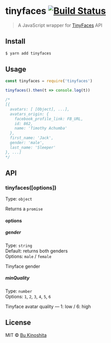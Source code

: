 # tinyfaces [![Build Status](https://travis-ci.org/bukinoshita/tinyfaces.svg?branch=master)](https://travis-ci.org/bukinoshita/tinyfaces)


> A JavaScript wrapper for [TinyFaces](https://github.com/maximedegreve/TinyFaces) API


## Install

```bash
$ yarn add tinyfaces
```


## Usage

```js
const tinyfaces = require('tinyfaces')

tinyfaces().then(t => console.log(t))

/*
[{
  avatars: [ [Object], ...],
  avatars_origin: {
    facebook_profile_link: FB_URL,
    id: 862,
    name: 'Timothy Achumba'
  },
  first_name: 'Jack',
  gender: 'male',
  last_name: 'Sleeper'
}, ...]
*/
```


## API

### tinyfaces([options])

Type: `object`

Returns a `promise`

#### options

##### gender

Type: `string`<br/>
Default: returns both genders<br/>
Options: `male` / `female`

Tinyface gender

##### minQuality

Type: `number`<br/>
Options: `1`, `2`, `3`, `4`, `5`, `6`

Tinyface avatar quality — 1: low / 6: high


## License

MIT © [Bu Kinoshita](https://bukinoshita.io)
